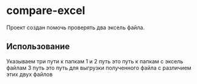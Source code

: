 # compare-excel

Проект создан помочь проверять два эксель файла.

## Использование
Указываем три пути к папкам
1 и 2 путь это путь к папкам с эксель файлам
3 путь это путь для выгрузки полученного файла с различием этих двух файлов
